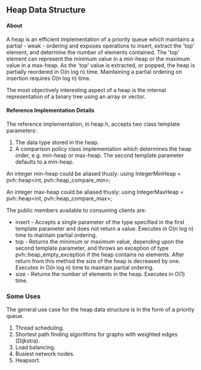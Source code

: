 ## Heap Data Structure
#### About
A heap is an efficient implementation of a priority queue which maintains a partial - weak - ordering and exposes operations to insert, extract the 'top' element, and determine the number of elements contained.  The 'top' element can represent the minimum value in a min-heap or the maximum value in a max-heap.  As the 'top' value is extracted, or popped, the heap is partially reordered in O(n log n) time. Maintaining a partial ordering on insertion requires O(n log n) time.

The most objectively interesting aspect of a heap is the internal representation of a binary tree using an array or vector.


#### Reference Implementation Details
The reference implementation, in heap.h, accepts two class template parameters:
1.  The data type stored in the heap.
2.  A comparison policy class implementation which determines the heap order, e.g. min-heap or max-heap.
The second template parameter defaults to a min-heap.

An integer min-heap could be aliased thusly:
    using IntegerMinHeap = pvh::heap<int, pvh::heap_compare_min>;

An integer max-heap could be aliased thusly:
    using IntegerMaxHeap = pvh::heap<int, pvh::heap_compare_max>;

The public members available to consuming clients are:
*  insert - Accepts a single parameter of the type specified in the first template parameter and does not return a value. Executes in O(n log n) time to maintain partial ordering.
*  top - Returns the minimum or maximum value, depending upon the second template parameter, and throws an exception of type pvh::heap\_empty\_exception if the heap contains no elements.  After return from this method the size of the heap is decreased by one. Executes in O(n log n) time to maintain partial ordering.
*  size - Returns the number of elements in the heap. Executes in O(1) time.

### Some Uses
The general use case for the heap data structure is in the form of a priority queue.
1.  Thread scheduling.
2.  Shortest path finding algorithms for graphs with weighted edges (Dijkstra).
3.  Load balancing.
4.  Busiest network nodes.
5.  Heapsort.








